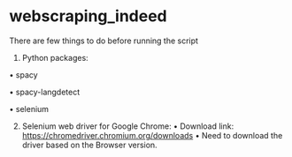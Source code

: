 # webscraping_indeed

There are few things to do before running the script

1.	Python packages:

•	spacy

•	spacy-langdetect

•	selenium

2.	Selenium web driver for Google Chrome:
•	Download link: https://chromedriver.chromium.org/downloads
•	Need to download the driver based on the Browser version.



